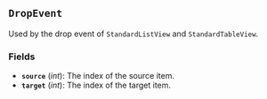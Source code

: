 <!--
SPDX-FileCopyrightText: 2023 Florian Blasius <co_sl@tutanota.com>
SPDX-License-Identifier: MIT
-->

## `DropEvent`

Used by the drop event of `StandardListView` and  `StandardTableView`.

### Fields

-   **`source`** (_int_): The index of the source item.
-   **`target`** (_int_): The index of the target item.